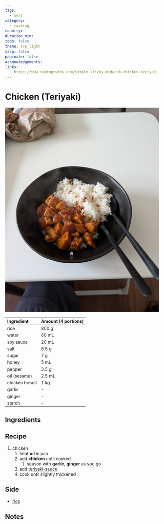 ```yaml
---
tags:
  - meat
category:
  - cooking
country: 
duration_min: 
todo: false
theme: tre_light
marp: false
paginate: false
acknowledgements: 
links:
  - https://www.tamingtwins.com/simple-sticky-midweek-chicken-teriyaki-recipe/
---
```


# Chicken (Teriyaki)

![300](../gfx/PXL_20250302_022758726.MP.jpg)

|Ingredient|Amount (4 portions)|
| :- | :- |
|rice|800 g|
|water|80 mL|
|soy sauce|20 mL|
|salt|8.5 g|
|sugar|7 g|
|honey|5 mL|
|pepper|3.5 g|
|oil (sesame)|2.5 mL|
|chicken breast|1 kg|
|garlic|-|
|ginger|-|
|starch|-|

## Ingredients

## Recipe
<!-- 1. [teriyaki-sauce](./Teriyaki_Sauce.md)
    1. mix ingredients (don’t cook yet!) -->
1. chicken
    1. heat **oil** in pan
    1. add **chicken** until cooked
        1. season with **garlic**, **ginger** as you go
    1. add [teriyaki-sauce](./Teriyaki_Sauce.md)
    1. cook until slightly thickened

## Side
* [rice](./Rice.md)

## Notes


